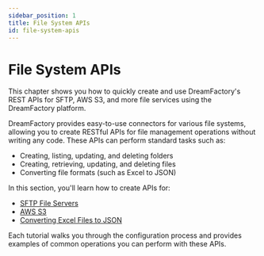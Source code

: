 ```yaml
---
sidebar_position: 1
title: File System APIs
id: file-system-apis
---
```


# File System APIs

This chapter shows you how to quickly create and use DreamFactory's REST APIs for SFTP, AWS S3, and more file services using the DreamFactory platform.

DreamFactory provides easy-to-use connectors for various file systems, allowing you to create RESTful APIs for file management operations without writing any code. These APIs can perform standard tasks such as:

* Creating, listing, updating, and deleting folders
* Creating, retrieving, updating, and deleting files
* Converting file formats (such as Excel to JSON)

In this section, you'll learn how to create APIs for:

* [SFTP File Servers](creating-an-sftp-rest-api)
* [AWS S3](creating-an-aws-s3-rest-api)
* [Converting Excel Files to JSON](converting-excel-to-json)

Each tutorial walks you through the configuration process and provides examples of common operations you can perform with these APIs. 